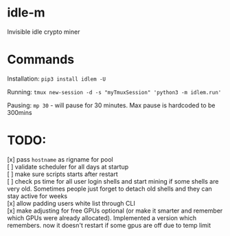 # idle-m
Invisible idle crypto miner

# Commands
Installation:
`pip3 install idlem -U`  

Running:
`tmux new-session -d -s "myTmuxSession" 'python3 -m idlem.run' `

Pausing:
`mp 30` - will pause for 30 minutes. Max pause is hardcoded to be 300mins

# TODO:
[x] pass `hostname` as rigname for pool  
[ ] validate scheduler for all days at startup  
[ ] make sure scripts starts after restart  
[ ] check ps time for all user login shells and start mining if some shells are very old. Sometimes people just forget to detach old shells and they can stay active for weeks  
[x] allow padding users white list through CLI  
[x] make adjusting for free GPUs optional (or make it smarter and remember which GPUs were already allocated). Implemented a version which remembers. now it doesn't restart if some gpus are off due to temp limit  
